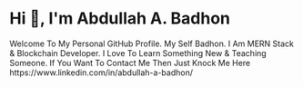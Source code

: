 # Hi 👋, I'm Abdullah A. Badhon
<p> Welcome To My Personal GitHub Profile. My Self Badhon. I Am MERN Stack & Blockchain Developer. I Love To Learn Something New & Teaching Someone. If You Want To Contact Me Then Just Knock Me Here https://www.linkedin.com/in/abdullah-a-badhon/ </p>


<!--
**Abdullah-A-Badhon/Abdullah-A-Badhon** is a ✨ _special_ ✨ repository because its `README.md` (this file) appears on your GitHub profile.

Here are some ideas to get you started:

- 🔭 I’m currently working on ...
- 🌱 I’m currently learning ...
- 👯 I’m looking to collaborate on ...
- 🤔 I’m looking for help with ...
- 💬 Ask me about ...
- 📫 How to reach me: ...
- 😄 Pronouns: ...
- ⚡ Fun fact: ...
-->
